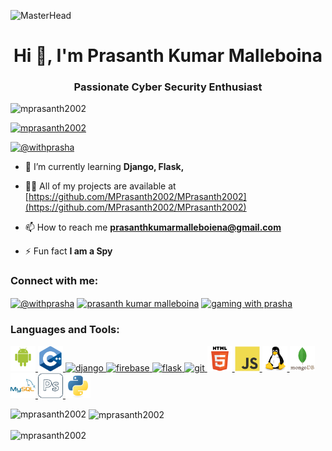 ![MasterHead](https://cdn.pixabay.com/photo/2016/11/07/12/08/cyber-security-1805632_1280.png)

<h1 align="center">Hi 👋, I'm Prasanth Kumar Malleboina</h1>
<h3 align="center"> Passionate Cyber Security Enthusiast</h3>

<p align="left"> <img src="https://komarev.com/ghpvc/?username=mprasanth2002&label=Profile%20views&color=0e75b6&style=flat" alt="mprasanth2002" /> </p>

<p align="left"> <a href="https://github.com/ryo-ma/github-profile-trophy"><img src="https://github-profile-trophy.vercel.app/?username=mprasanth2002" alt="mprasanth2002" /></a> </p>

<p align="left"> <a href="https://twitter.com/@withprasha" target="blank"><img src="https://img.shields.io/twitter/follow/@withprasha?logo=twitter&style=for-the-badge" alt="@withprasha" /></a> </p>

- 🌱 I’m currently learning **Django, Flask,**

- 👨‍💻 All of my projects are available at [https://github.com/MPrasanth2002/MPrasanth2002](https://github.com/MPrasanth2002/MPrasanth2002)

- 📫 How to reach me **prasanthkumarmalleboiena@gmail.com**

- ⚡ Fun fact **I am a Spy**

<h3 align="left">Connect with me:</h3>
<p align="left">
<a href="https://twitter.com/@withprasha" target="blank"><img align="center" src="https://raw.githubusercontent.com/rahuldkjain/github-profile-readme-generator/master/src/images/icons/Social/twitter.svg" alt="@withprasha" height="30" width="40" /></a>
<a href="https://linkedin.com/in/prasanth kumar malleboina" target="blank"><img align="center" src="https://raw.githubusercontent.com/rahuldkjain/github-profile-readme-generator/master/src/images/icons/Social/linked-in-alt.svg" alt="prasanth kumar malleboina" height="30" width="40" /></a>
<a href="https://www.youtube.com/c/gaming with prasha" target="blank"><img align="center" src="https://raw.githubusercontent.com/rahuldkjain/github-profile-readme-generator/master/src/images/icons/Social/youtube.svg" alt="gaming with prasha" height="30" width="40" /></a>
</p>

<h3 align="left">Languages and Tools:</h3>
<p align="left"> <a href="https://developer.android.com" target="_blank" rel="noreferrer"> <img src="https://raw.githubusercontent.com/devicons/devicon/master/icons/android/android-original-wordmark.svg" alt="android" width="40" height="40"/> </a> <a href="https://www.w3schools.com/cpp/" target="_blank" rel="noreferrer"> <img src="https://raw.githubusercontent.com/devicons/devicon/master/icons/cplusplus/cplusplus-original.svg" alt="cplusplus" width="40" height="40"/> </a> <a href="https://www.djangoproject.com/" target="_blank" rel="noreferrer"> <img src="https://cdn.worldvectorlogo.com/logos/django.svg" alt="django" width="40" height="40"/> </a> <a href="https://firebase.google.com/" target="_blank" rel="noreferrer"> <img src="https://www.vectorlogo.zone/logos/firebase/firebase-icon.svg" alt="firebase" width="40" height="40"/> </a> <a href="https://flask.palletsprojects.com/" target="_blank" rel="noreferrer"> <img src="https://www.vectorlogo.zone/logos/pocoo_flask/pocoo_flask-icon.svg" alt="flask" width="40" height="40"/> </a> <a href="https://git-scm.com/" target="_blank" rel="noreferrer"> <img src="https://www.vectorlogo.zone/logos/git-scm/git-scm-icon.svg" alt="git" width="40" height="40"/> </a> <a href="https://www.w3.org/html/" target="_blank" rel="noreferrer"> <img src="https://raw.githubusercontent.com/devicons/devicon/master/icons/html5/html5-original-wordmark.svg" alt="html5" width="40" height="40"/> </a> <a href="https://developer.mozilla.org/en-US/docs/Web/JavaScript" target="_blank" rel="noreferrer"> <img src="https://raw.githubusercontent.com/devicons/devicon/master/icons/javascript/javascript-original.svg" alt="javascript" width="40" height="40"/> </a> <a href="https://www.linux.org/" target="_blank" rel="noreferrer"> <img src="https://raw.githubusercontent.com/devicons/devicon/master/icons/linux/linux-original.svg" alt="linux" width="40" height="40"/> </a> <a href="https://www.mongodb.com/" target="_blank" rel="noreferrer"> <img src="https://raw.githubusercontent.com/devicons/devicon/master/icons/mongodb/mongodb-original-wordmark.svg" alt="mongodb" width="40" height="40"/> </a> <a href="https://www.mysql.com/" target="_blank" rel="noreferrer"> <img src="https://raw.githubusercontent.com/devicons/devicon/master/icons/mysql/mysql-original-wordmark.svg" alt="mysql" width="40" height="40"/> </a> <a href="https://www.photoshop.com/en" target="_blank" rel="noreferrer"> <img src="https://raw.githubusercontent.com/devicons/devicon/master/icons/photoshop/photoshop-line.svg" alt="photoshop" width="40" height="40"/> </a> <a href="https://www.python.org" target="_blank" rel="noreferrer"> <img src="https://raw.githubusercontent.com/devicons/devicon/master/icons/python/python-original.svg" alt="python" width="40" height="40"/> </a> </p>

<p><img align="left" src="https://github-readme-stats.vercel.app/api/top-langs?username=mprasanth2002&show_icons=true&locale=en&layout=compact" alt="mprasanth2002" /></p>

<p>&nbsp;<img align="center" src="https://github-readme-stats.vercel.app/api?username=mprasanth2002&show_icons=true&locale=en" alt="mprasanth2002" /></p>

<p><img align="center" src="https://github-readme-streak-stats.herokuapp.com/?user=mprasanth2002&" alt="mprasanth2002" /></p>
